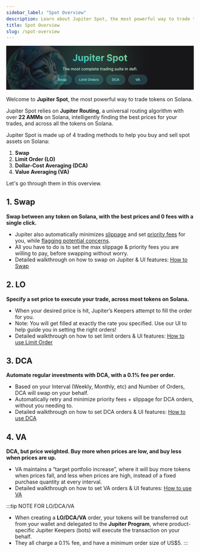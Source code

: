 ```yaml
---
sidebar_label: "Spot Overview"
description: Learn about Jupiter Spot, the most powerful way to trade tokens on Solana.
title: Spot Overview
slug: /spot-overview
---
```


![spot-overview](../../guides/img/jupiter-spot.png)


Welcome to **Jupiter Spot**, the most powerful way to trade tokens on Solana. 

Jupiter Spot relies on **Jupiter Routing**, a universal routing algorithm with over **22 AMMs** on Solana, intelligently finding the best prices for your trades, and across all the tokens on Solana.

Jupiter Spot is made up of 4 trading methods to help you buy and sell spot assets on Solana:
1. **Swap**
2. **Limit Order (LO)**
3. **Dollar-Cost Averaging (DCA)**
4. **Value Averaging (VA)**

Let's go through them in this overview.

## 1. Swap

**Swap between any token on Solana, with the best prices and 0 fees with a single click.**
- Jupiter also automatically minimizes [slippage](https://station.jup.ag/guides/jupiter-swap/how-swap-works/metropolis-features#dynamic-slippage) and set [priority fees](https://station.jup.ag/guides/jupiter-swap/swap#transaction-priority-fees) for you, while [flagging potential concerns](https://station.jup.ag/guides/jupiter-swap/how-swap-works/#safety-notifications).
- All you have to do is to set the max slippage & priority fees you are willing to pay, before swapping without worry.
- Detailed walkthrough on how to swap on Jupiter & UI features: [How to Swap](https://station.jup.ag/guides/jupiter-swap/swap)

## 2. LO

**Specify a set price to execute your trade, across most tokens on Solana.**

- When your desired price is hit, Jupiter’s Keepers attempt to fill the order for you.
- Note: You will get filled at exactly the rate you specified. Use our UI to help guide you in setting the right orders!
- Detailed walkthrough on how to set limit orders & UI features: [How to use Limit Order](https://station.jup.ag/guides/limit-order/limit-order)

## 3. DCA

**Automate regular investments with DCA, with a 0.1% fee per order.**

- Based on your Interval (Weekly, Monthly, etc) and Number of Orders, DCA will swap on your behalf.
- Automatically retry and minimize priority fees + slippage for DCA orders, without you needing to.
- Detailed walkthrough on how to set DCA orders & UI features: [How to use DCA](https://station.jup.ag/guides/dca/how-to-dca)

## 4. VA

**DCA, but price weighted. Buy more when prices are low, and buy less when prices are up.**

- VA maintains a “target portfolio increase”, where it will buy more tokens when prices fall, and less when prices are high, instead of a fixed purchase quantity at every interval.
- Detailed walkthrough on how to set VA orders & UI features: [How to use VA](https://station.jup.ag/guides/va/how-to-va)

:::tip NOTE FOR LO/DCA/VA
- When creating a **LO/DCA/VA** order, your tokens will be transferred out from your wallet and delegated to the **Jupiter Program**, where product-specific Jupiter Keepers (bots) will execute the transaction on your behalf.
- They all charge a 0.1% fee, and have a minimum order size of US$5.
:::


